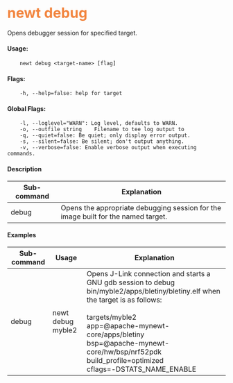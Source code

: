 ## <font color="#F2853F" style="font-size:24pt">newt debug </font>

Opens debugger session for specified target. 

#### Usage: 

```no-highlight
    newt debug <target-name> [flag]
```

#### Flags:
```no-highlight
    -h, --help=false: help for target
```

#### Global Flags:
```no-highlight
    -l, --loglevel="WARN": Log level, defaults to WARN.
    -o, --outfile string    Filename to tee log output to
    -q, --quiet=false: Be quiet; only display error output.
    -s, --silent=false: Be silent; don't output anything.
    -v, --verbose=false: Enable verbose output when executing commands.
```
#### Description

Sub-command  | Explanation
-------------| ------------------------
debug         | Opens the appropriate debugging session for the image built for the named target.


#### Examples

 Sub-command  | Usage                  | Explanation 
-------------| -----------------------|-----------------
debug       | newt debug myble2  | Opens J-Link connection and starts a GNU gdb session to debug bin/myble2/apps/bletiny/bletiny.elf when the target is as follows: <br> <br> targets/myble2 <br> app=@apache-mynewt-core/apps/bletiny <br> bsp=@apache-mynewt-core/hw/bsp/nrf52pdk <br> build_profile=optimized <br> cflags=-DSTATS_NAME_ENABLE 